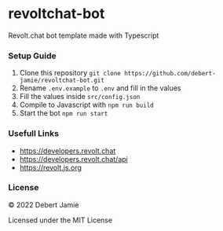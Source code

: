 # revoltchat-bot
Revolt.chat bot template made with Typescript

### Setup Guide
1. Clone this repository `git clone https://github.com/debert-jamie/revoltchat-bot.git`
2. Rename `.env.example` to `.env` and fill in the values
3. Fill the values inside `src/config.json`
4. Compile to Javascript with `npm run build`
5. Start the bot `npm run start`

### Usefull Links
- https://developers.revolt.chat
- https://developers.revolt.chat/api
- https://revolt.js.org

### License
© 2022 Debert Jamie

Licensed under the MIT License